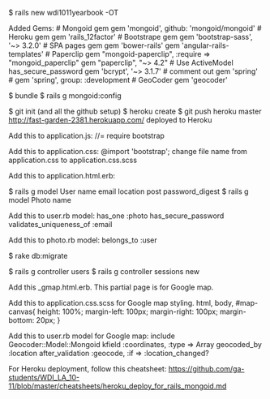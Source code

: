 $ rails new wdi1011yearbook -OT

Added Gems:
	# Mongoid gem
		gem 'mongoid', github: 'mongoid/mongoid'
	# Heroku gem
		gem 'rails_12factor'
	# Bootstrape gem
		gem 'bootstrap-sass', '~> 3.2.0'
	# SPA pages gem
		gem 'bower-rails'
		gem 'angular-rails-templates'
	# Paperclip
		gem "mongoid-paperclip", :require => "mongoid_paperclip"
		gem "paperclip", "~> 4.2"
	# Use ActiveModel has_secure_password
		gem 'bcrypt', '~> 3.1.7'
	# comment out gem 'spring'
	# gem 'spring',        group: :development
 	# GeoCoder
		gem 'geocoder'

$ bundle 
$ rails g mongoid:config

$ git init (and all the github setup)
$ heroku create
$ git push heroku master
	http://fast-garden-2381.herokuapp.com/ deployed to Heroku

Add this to application.js:
	//= require bootstrap

Add this to application.css:
	@import 'bootstrap';
		change file name from application.css to application.css.scss

Add this to application.html.erb:
	<script src="http://ajax.googleapis.com/ajax/libs/jquery/1.11.1/jquery.min.js"></script>
	<link href="//netdna.bootstrapcdn.com/bootstrap/3.0.0/css/bootstrap-glyphicons.css" rel="stylesheet">

$ rails g model User name email location post password_digest 
$ rails g model Photo name

Add this to user.rb model:
	has_one :photo
	has_secure_password
	validates_uniqueness_of :email

Add this to photo.rb model:
	belongs_to :user

$ rake db:migrate

$ rails g controller users
$ rails g controller sessions new

Add this _gmap.html.erb. This partial page is for Google map.
	<script type="text/javascript" src="https://maps.googleapis.com/maps/api/js?key=AIzaSyCgN5AxJ2pKmQVP4ITrog8SFSkGwmh-fAE">
	</script>

Add this to application.css.scss for Google map styling.
	 html, body, #map-canvas{
	 	height: 100%; 
	 	margin-left: 100px; 
	 	margin-right: 100px;
	 	margin-bottom: 20px;
		}

Add this to user.rb model for Google map:
	include Geocoder::Model::Mongoid
	kfield :coordinates, :type => Array
	geocoded_by :location
  	after_validation :geocode, :if => :location_changed?


For Heroku deployment, follow this cheatsheet:
	https://github.com/ga-students/WDI_LA_10-11/blob/master/cheatsheets/heroku_deploy_for_rails_mongoid.md

	